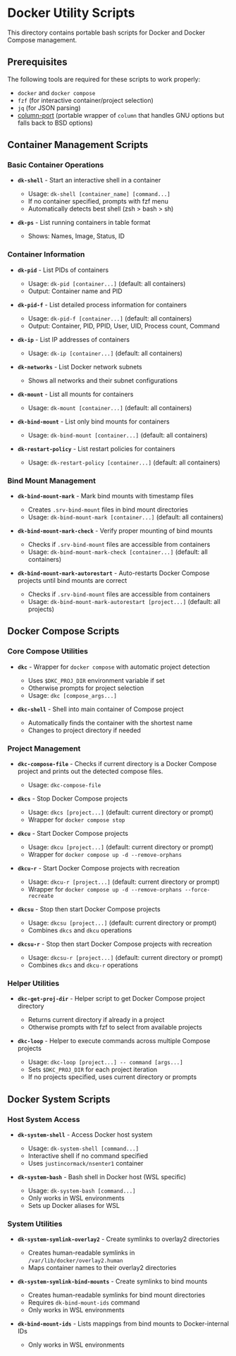 # Docker Utility Scripts

This directory contains portable bash scripts for Docker and Docker Compose management.

## Prerequisites

The following tools are required for these scripts to work properly:

- `docker` and `docker compose`
- `fzf` (for interactive container/project selection)
- `jq` (for JSON parsing)
- [column-port](../unixy/column-port.sh) (portable wrapper of `column` that handles GNU options but falls back to BSD options)

## Container Management Scripts

### Basic Container Operations

- **`dk-shell`** - Start an interactive shell in a container
  - Usage: `dk-shell [container_name] [command...]`
  - If no container specified, prompts with fzf menu
  - Automatically detects best shell (zsh > bash > sh)

- **`dk-ps`** - List running containers in table format
  - Shows: Names, Image, Status, ID

### Container Information

- **`dk-pid`** - List PIDs of containers
  - Usage: `dk-pid [container...]` (default: all containers)
  - Output: Container name and PID

- **`dk-pid-f`** - List detailed process information for containers
  - Usage: `dk-pid-f [container...]` (default: all containers)
  - Output: Container, PID, PPID, User, UID, Process count, Command

- **`dk-ip`** - List IP addresses of containers
  - Usage: `dk-ip [container...]` (default: all containers)

- **`dk-networks`** - List Docker network subnets
  - Shows all networks and their subnet configurations

- **`dk-mount`** - List all mounts for containers
  - Usage: `dk-mount [container...]` (default: all containers)

- **`dk-bind-mount`** - List only bind mounts for containers
  - Usage: `dk-bind-mount [container...]` (default: all containers)

- **`dk-restart-policy`** - List restart policies for containers
  - Usage: `dk-restart-policy [container...]` (default: all containers)

### Bind Mount Management

- **`dk-bind-mount-mark`** - Mark bind mounts with timestamp files
  - Creates `.srv-bind-mount` files in bind mount directories
  - Usage: `dk-bind-mount-mark [container...]` (default: all containers)

- **`dk-bind-mount-mark-check`** - Verify proper mounting of bind mounts
  - Checks if `.srv-bind-mount` files are accessible from containers
  - Usage: `dk-bind-mount-mark-check [container...]` (default: all containers)

- **`dk-bind-mount-mark-autorestart`** - Auto-restarts Docker Compose projects
    until bind mounts are correct
  - Checks if `.srv-bind-mount` files are accessible from containers
  - Usage: `dk-bind-mount-mark-autorestart [project...]` (default: all projects)

## Docker Compose Scripts

### Core Compose Utilities

- **`dkc`** - Wrapper for `docker compose` with automatic project detection
  - Uses `$DKC_PROJ_DIR` environment variable if set
  - Otherwise prompts for project selection
  - Usage: `dkc [compose_args...]`

- **`dkc-shell`** - Shell into main container of Compose project
  - Automatically finds the container with the shortest name
  - Changes to project directory if needed

### Project Management

- **`dkc-compose-file`** - Checks if current directory is a Docker Compose project
    and prints out the detected compose files.
  - Usage: `dkc-compose-file`

- **`dkcs`** - Stop Docker Compose projects
  - Usage: `dkcs [project...]` (default: current directory or prompt)
  - Wrapper for `docker compose stop`

- **`dkcu`** - Start Docker Compose projects
  - Usage: `dkcu [project...]` (default: current directory or prompt)
  - Wrapper for `docker compose up -d --remove-orphans`

- **`dkcu-r`** - Start Docker Compose projects with recreation
  - Usage: `dkcu-r [project...]` (default: current directory or prompt)
  - Wrapper for `docker compose up -d --remove-orphans --force-recreate`

- **`dkcsu`** - Stop then start Docker Compose projects
  - Usage: `dkcsu [project...]` (default: current directory or prompt)
  - Combines `dkcs` and `dkcu` operations

- **`dkcsu-r`** - Stop then start Docker Compose projects with recreation
  - Usage: `dkcsu-r [project...]` (default: current directory or prompt)
  - Combines `dkcs` and `dkcu-r` operations

### Helper Utilities

- **`dkc-get-proj-dir`** - Helper script to get Docker Compose project directory
  - Returns current directory if already in a project
  - Otherwise prompts with fzf to select from available projects

- **`dkc-loop`** - Helper to execute commands across multiple Compose projects
  - Usage: `dkc-loop [project...] -- command [args...]`
  - Sets `$DKC_PROJ_DIR` for each project iteration
  - If no projects specified, uses current directory or prompts

## Docker System Scripts

### Host System Access

- **`dk-system-shell`** - Access Docker host system
  - Usage: `dk-system-shell [command...]`
  - Interactive shell if no command specified
  - Uses `justincormack/nsenter1` container

- **`dk-system-bash`** - Bash shell in Docker host (WSL specific)
  - Usage: `dk-system-bash [command...]`
  - Only works in WSL environments
  - Sets up Docker aliases for WSL

### System Utilities

- **`dk-system-symlink-overlay2`** - Create symlinks to overlay2 directories
  - Creates human-readable symlinks in `/var/lib/docker/overlay2.human`
  - Maps container names to their overlay2 directories

- **`dk-system-symlink-bind-mounts`** - Create symlinks to bind mounts
  - Creates human-readable symlinks for bind mount directories
  - Requires `dk-bind-mount-ids` command
  - Only works in WSL environments

- **`dk-bind-mount-ids`** - Lists mappings from bind mounts to Docker-internal IDs
  - Only works in WSL environments
